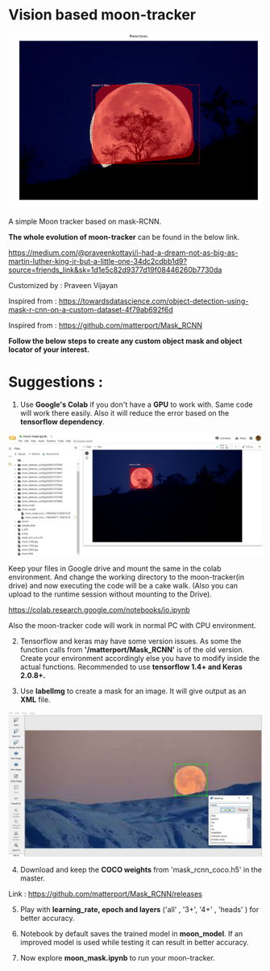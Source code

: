 # Vision based moon-tracker

![alt text](https://github.com/praveenkottayi/moon-tracker/blob/master/cover/moon-set.png?raw=true)
 
A simple Moon tracker based on mask-RCNN.

**The whole evolution of moon-tracker** can be found in the below link. 

https://medium.com/@praveenkottayi/i-had-a-dream-not-as-big-as-martin-luther-king-jr-but-a-little-one-34dc2cdbb1d9?source=friends_link&sk=1d1e5c82d9377d19f08446260b7730da

Customized by : Praveen Vijayan

Inspired from : https://towardsdatascience.com/object-detection-using-mask-r-cnn-on-a-custom-dataset-4f79ab692f6d

Inspired from : https://github.com/matterport/Mask_RCNN

**Follow the below  steps to create any custom object mask and object locator of your interest.**

# Suggestions : 

1. Use **Google's Colab** if you don't have a **GPU** to work with. Same code will work there easily. 
Also it will reduce the error based on the **tensorflow dependency**. 

![alt text](https://github.com/praveenkottayi/moon-tracker/blob/master/cover/moon%20mask%20dream.JPG?raw=true)

Keep your files in Google drive and mount the same in the colab environment. And change the working directory to the moon-tracker(in drive) and now executing the code will be a cake walk. (Also you can upload to the runtime session without mounting to the Drive). 

https://colab.research.google.com/notebooks/io.ipynb

Also the moon-tracker code will work in normal PC with CPU environment. 

2. Tensorflow and keras may have some version issues. As some the function calls from **'/matterport/Mask_RCNN'** is of the old version. Create your environment accordingly else you have to modify inside the actual functions. Recommended to use **tensorflow 1.4+ and Keras 2.0.8+.** 

3. Use **labellmg** to create a mask for an image. It will give output as an **XML** file. 

![alt text](https://github.com/praveenkottayi/moon-tracker/blob/master/cover/mask_labellmg.JPG?raw=true)

4. Download and keep the **COCO weights** from 'mask_rcnn_coco.h5' in the master. 

 Link : https://github.com/matterport/Mask_RCNN/releases

5. Play with **learning_rate, epoch  and layers** ('all' , '3+', '4+' , 'heads' ) for better accuracy.

6. Notebook by default saves the trained model in **moon_model**. 
If an improved model is used while testing it can result in better accuracy. 

7. Now explore **moon_mask.ipynb** to run your moon-tracker.  
